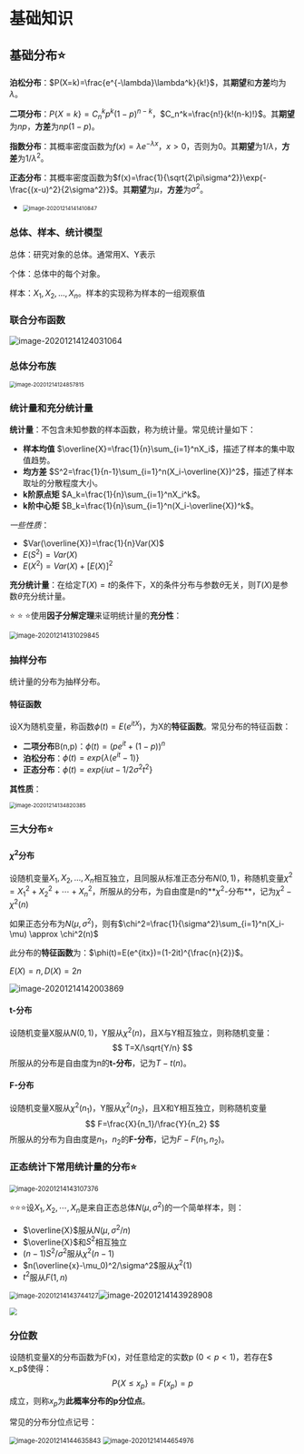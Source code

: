 # 基础知识

## 基础分布:star:

**泊松分布**：$P(X=k)=\frac{e^{-\lambda}\lambda^k}{k!}$，其**期望**和**方差**均为$\lambda$。

**二项分布**：$P\{X=k\}=C_n^kp^k(1-p)^{n-k}$，$C_n^k=\frac{n!}{k!(n-k)!}$。其**期望**为$np$，**方差**为$np(1-p)$。

**指数分布**：其概率密度函数为$f(x)=\lambda e^{-\lambda x}，x>0$，否则为0。其**期望**为$1/\lambda$，**方差**为$1/\lambda^2$。

**正态分布**：其概率密度函数为$f(x)=\frac{1}{\sqrt{2\pi\sigma^2}}\exp{-\frac{(x-u)^2}{2\sigma^2}}$。其**期望**为$\mu$，**方差**为$\sigma^2$。

- <img src="数理统计复习.assets/image-20201214141410847.png" alt="image-20201214141410847" style="zoom:67%;" />



### 总体、样本、统计模型

总体：研究对象的总体。通常用X、Y表示

个体：总体中的每个对象。

样本：$X_1,X_2,...,X_n$。样本的实现称为样本的一组观察值

### 联合分布函数

![image-20201214124031064](数理统计复习.assets/image-20201214124031064.png)

### 总体分布族

<img src="数理统计复习.assets/image-20201214124857815.png" alt="image-20201214124857815" style="zoom:67%;" />

### 	统计量和充分统计量

**统计量**：不包含未知参数的样本函数，称为统计量。常见统计量如下：

- **样本均值** $\overline{X}=\frac{1}{n}\sum_{i=1}^nX_i$，描述了样本的集中取值趋势。
- **均方差** $S^2=\frac{1}{n-1}\sum_{i=1}^n(X_i-\overline{X})^2$，描述了样本取址的分散程度大小。
- **k阶原点矩** $A_k=\frac{1}{n}\sum_{i=1}^nX_i^k$。
- **k阶中心矩** $B_k=\frac{1}{n}\sum_{i=1}^n(X_i-\overline{X})^k$。

*一些性质*：

- $Var(\overline{X})=\frac{1}{n}Var(X)$
- $E(S^2)=Var(X)$
- $E(X^2)=Var(X)+[E(X)]^ 2$

**充分统计量**：在给定$T(X)=t$的条件下，X的条件分布与参数$\theta$无关，则$T(X)$是参数$\theta$充分统计量。

:star: :star: :star:使用**因子分解定理**来证明统计量的**充分性**：

<img src="数理统计复习.assets/image-20201214131029845.png" alt="image-20201214131029845" style="zoom: 80%;" />



### 抽样分布

统计量的分布为抽样分布。

#### 特征函数

设X为随机变量，称函数$\phi(t)=E(e^{itX})$，为X的**特征函数**。常见分布的特征函数：

- **二项分布**B(n,p)：$\phi(t)=(pe^{it}+(1-p))^n$
- **泊松分布**：$\phi(t)=exp\{\lambda(e^{it}-1)\}$
- **正态分布**：$\phi(t)=exp\{iut-1/2\sigma^2t^2\}$

**其性质**：

<img src="数理统计复习.assets/image-20201214134820385.png" alt="image-20201214134820385" style="zoom:67%;" />



### 三大分布:star:

#### $\chi^2$分布

设随机变量$X_1,X_2,...,X_n$相互独立，且同服从标准正态分布$N(0,1)$，称随机变量$\chi^2=X_1^2+X_2^2+\cdots+X_n^2$，所服从的分布，为自由度是n的**$\chi^2$-分布**，记为$\chi^2-\chi^2(n)$

如果正态分布为$N(\mu,\sigma^2)$，则有$\chi^2=\frac{1}{\sigma^2}\sum_{i=1}^n(X_i-\mu) \approx \chi^2(n)$

此分布的**特征函数**为：$\phi(t)=E(e^{itx})=(1-2it)^{\frac{n}{2}}$。

$E(X)=n,D(X)=2n$

![image-20201214142003869](数理统计复习.assets/image-20201214142003869.png)



#### t-分布

设随机变量X服从$N(0,1)$，Y服从$\chi^2(n)$，且X与Y相互独立，则称随机变量：
$$
T=X/\sqrt{Y/n}
$$
所服从的分布是自由度为n的**t-分布**，记为$T-t(n)$。



#### F-分布

设随机变量X服从$\chi^2(n_1)$，Y服从$\chi^2(n_2)$，且X和Y相互独立，则称随机变量
$$
F=\frac{X}{n_1}/\frac{Y}{n_2}
$$
所服从的分布为自由度是$n_1$，$n_2$的**F-分布**，记为$F-F(n_1,n_2)$。



### 正态统计下常用统计量的分布:star:

<img src="数理统计复习.assets/image-20201214143107376.png" alt="image-20201214143107376" style="zoom:80%;" />

:star::star::star:设$X_1,X_2,\cdots,X_n$是来自正态总体$N(\mu,\sigma^2)$的一个简单样本，则：

- $\overline{X}$服从$N(\mu,\sigma^2/n)$
- $\overline{X}$和$S^2$相互独立
- $(n-1)S^2/\sigma^2$服从$\chi^2(n-1)$
- $n(\overline{x}-\mu_0)^2/\sigma^2$服从$\chi^2(1)$
- $t^2$服从$F(1,n)$

<img src="数理统计复习.assets/image-20201214143744127.png" alt="image-20201214143744127" style="zoom:80%;" />![image-20201214143928908](数理统计复习.assets/image-20201214143928908.png)

<img src="../../捕获.PNG" style="zoom:80%;" />



### 分位数

设随机变量X的分布函数为F(x)，对任意给定的实数p $(0<p<1)$，若存在$ x_p$使得：
$$
P\{X\leq x_p\}=F(x_p)=p
$$
成立，则称$x_p$为**此概率分布的p分位点**。

常见的分布分位点记号：

<img src="数理统计复习.assets/image-20201214144635843.png" alt="image-20201214144635843" style="zoom:80%;" />

<img src="数理统计复习.assets/image-20201214144654976.png" alt="image-20201214144654976" style="zoom:80%;" />